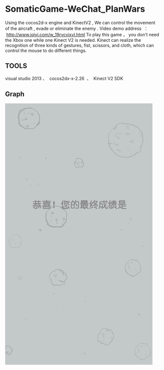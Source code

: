 # SomaticGame-WeChat_PlanWars
Using  the cocos2d-x engine and  KinectV2 , We can control the movement of  the aircraft , evade or eliminate the  enemy .
Video demo address  ：  http://www.iqiyi.com/w_19rvcvixvl.html
     To play this game ， you don't need the Xbox one while one Kinect V2 is needed. Kinect can realize the recognition of three kinds of gestures, fist, scissors, and cloth, which can control the mouse to do different things.

## TOOLS
visual studio 2013 、  cocos2dx-x-2.26  、  Kinect V2 SDK  

## Graph
![Image Text](https://github.com/tanlichun211/SomaticGame-WeChat_PlanWars/blob/master/Resources/shoot_background/gameover.png
)
